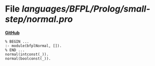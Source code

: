 # File _languages/BFPL/Prolog/small-step/normal.pro_
**[GitHub](https://github.com/softlang/yas/blob/master/languages/BFPL/Prolog/small-step/normal.pro)**
```
% BEGIN ...
:- module(bfplNormal, []).
% END ...
normal(intconst(_)).
normal(boolconst(_)).
```
